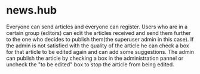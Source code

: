 # news.hub

Everyone can send articles and everyone can register.
Users who are in a certain group (editors) can edit the articles received and send them further to the one who decides to publish them(the superuser admin in this case).
If the admin is not satisfied with the quality of the article he can check a box for that article to be edited again and can add some suggestions.
The admin can publish the article by checking a box in the administration pannel or uncheck the "to be edited" box to stop the article from being edited.

